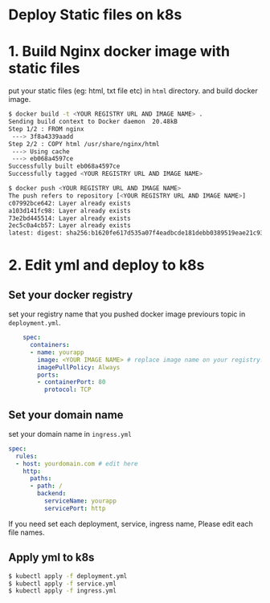 Deploy Static files on k8s
======================================================

# 1. Build Nginx docker image with static files

put your static files (eg: html, txt file etc) in `html` directory. and build docker image.

```bash
$ docker build -t <YOUR REGISTRY URL AND IMAGE NAME> .
Sending build context to Docker daemon  20.48kB
Step 1/2 : FROM nginx
 ---> 3f8a4339aadd
Step 2/2 : COPY html /usr/share/nginx/html
 ---> Using cache
 ---> eb068a4597ce
Successfully built eb068a4597ce
Successfully tagged <YOUR REGISTRY URL AND IMAGE NAME>

$ docker push <YOUR REGISTRY URL AND IMAGE NAME>
The push refers to repository [<YOUR REGISTRY URL AND IMAGE NAME>]
c07992bce642: Layer already exists 
a103d141fc98: Layer already exists 
73e2bd445514: Layer already exists 
2ec5c0a4cb57: Layer already exists 
latest: digest: sha256:b1620fe617d535a07f4eadbcde181debb0389519eae21c93067342ccae0ae050 size: 1155
```

# 2. Edit yml and deploy to k8s

## Set your docker registry

set your registry name that you pushed docker image previours topic in `deployment.yml`.

```yml
    spec:
      containers:
      - name: yourapp
        image: <YOUR IMAGE NAME> # replace image name on your registry.
        imagePullPolicy: Always
        ports:
        - containerPort: 80
          protocol: TCP
```

## Set your domain name

set your domain name in `ingress.yml`

```yml
spec:
  rules:
  - host: yourdomain.com # edit here
    http:
      paths:
      - path: /
        backend:
          serviceName: yourapp
          servicePort: http
```

If you need set each deployment, service, ingress name, Please edit each file names.

## Apply yml to k8s

```bash
$ kubectl apply -f deployment.yml
$ kubectl apply -f service.yml
$ kubectl apply -f ingress.yml
```


